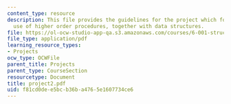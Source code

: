 ```yaml
---
content_type: resource
description: This file provides the guidelines for the project which focuses on the
  use of higher order procedures, together with data structures.
file: https://ol-ocw-studio-app-qa.s3.amazonaws.com/courses/6-001-structure-and-interpretation-of-computer-programs-spring-2005/f81cd0dee5bcb36ba4765e1607734ce6_project2.pdf
file_type: application/pdf
learning_resource_types:
- Projects
ocw_type: OCWFile
parent_title: Projects
parent_type: CourseSection
resourcetype: Document
title: project2.pdf
uid: f81cd0de-e5bc-b36b-a476-5e1607734ce6
---
```

